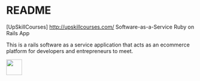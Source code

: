 # README

[UpSkillCourses] http://upskillcourses.com/ Software-as-a-Service Ruby on Rails App

This is a rails software as a service application that acts as an ecommerce platform for developers and entrepreneurs to meet.

<img src="http://imgur.com/P0HRxsl"  height="42" width="42">
